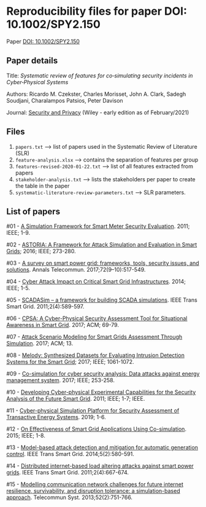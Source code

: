 # Reproducibility files for paper DOI: 10.1002/SPY2.150
Paper [DOI: 10.1002/SPY2.150](https://onlinelibrary.wiley.com/doi/full/10.1002/spy2.150)

## Paper details
Title: _Systematic review of features for co‐simulating security incidents in Cyber‐Physical Systems_

Authors: Ricardo M. Czekster, Charles Morisset, John A. Clark, Sadegh Soudjani, Charalampos Patsios, Peter Davison

Journal: [Security and Privacy](https://onlinelibrary.wiley.com/journal/24756725) (Wiley - early edition as of February/2021)

## Files

1. ``papers.txt`` --> list of papers used in the Systematic Review of Literature (SLR)
2. ``feature-analysis.xlsx`` --> contains the separation of features per group
3. ``features-revised-2020-01-22.txt`` --> list of all features extracted from papers
4. ``stakeholder-analysis.txt`` --> lists the stakeholders per paper to create the table in the paper
5. ``systematic-literature-review-parameters.txt`` --> SLR parameters.

## List of papers

#01 - [A Simulation Framework for Smart Meter Security Evaluation](https://ieeexplore.ieee.org/abstract/document/6125758/). 2011; IEEE; 1-9. 

#02 - [ASTORIA: A Framework for Attack Simulation and Evaluation in Smart Grids](https://ieeexplore.ieee.org/abstract/document/7502822/?casa_token=ZOh4MjKLiXQAAAAA:MetE9f3pmhRgHLoNjl0e8t2uIyX5T_WVJE7xSCPN3G3T6Xi_wRWuLnKBTopGeloW2eYanzXB); 2016; IEEE; 273-280. 

#03 - [A survey on smart power grid: frameworks, tools, security issues, and solutions](https://link.springer.com/article/10.1007/s12243-017-0605-4). Annals Telecommun. 2017;72(9–10):517-549. 

#04 - [Cyber Attack Impact on Critical Smart Grid Infrastructures](https://ieeexplore.ieee.org/abstract/document/6816504/). 2014; IEEE; 1-5. 

#05 - [SCADASim – a framework for building SCADA simulations](https://ieeexplore.ieee.org/abstract/document/6009221/). IEEE Trans Smart Grid. 2011;2(4):589-597. 

#06 - [CPSA: A Cyber-Physical Security Assessment Tool for Situational Awareness in Smart Grid](https://dl.acm.org/doi/abs/10.1145/3140241.3140246). 2017; ACM; 69-79. 

#07 - [Attack Scenario Modeling for Smart Grids Assessment Through Simulation](https://dl.acm.org/doi/abs/10.1145/3098954.3098966). 2017; ACM; 13. 

#08 - [Melody: Synthesized Datasets for Evaluating Intrusion Detection Systems for the Smart Grid](https://ieeexplore.ieee.org/abstract/document/8247855); 2017; IEEE; 1061-1072. 

#09 - [Co-simulation for cyber security analysis: Data attacks against energy management system](https://ieeexplore.ieee.org/abstract/document/8340668). 2017; IEEE; 253-258.

#10 - [Developing Cyber-physical Experimental Capabilities for the Security Analysis of the Future Smart Grid](https://ieeexplore.ieee.org/abstract/document/6162766). 2011; IEEE; 1-7; IEEE. 

#11 - [Cyber-physical Simulation Platform for Security Assessment of Transactive Energy Systems](https://ieeexplore.ieee.org/abstract/document/8738802/). 2019; 1-6. 

#12 - [On Effectiveness of Smart Grid Applications Using Co-simulation](https://ieeexplore.ieee.org/abstract/document/7288438). 2015; IEEE; 1-8. 

#13 - [Model-based attack detection and mitigation for automatic generation control](https://ieeexplore.ieee.org/abstract/document/6740883). IEEE Trans Smart Grid. 2014;5(2):580-591. 

#14 - [Distributed internet-based load altering attacks against smart power grids](https://ieeexplore.ieee.org/abstract/document/5976424). IEEE Trans Smart Grid. 2011;2(4):667-674. 

#15 - [Modelling communication network challenges for future internet resilience, survivability, and disruption tolerance: a simulation-based approach](https://link.springer.com/article/10.1007/s11235-011-9575-4). Telecommun Syst. 2013;52(2):751-766.


